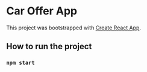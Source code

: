 # Car Offer App

This project was bootstrapped with [Create React App](https://github.com/facebook/create-react-app).

## How to run the project

### `npm start`
